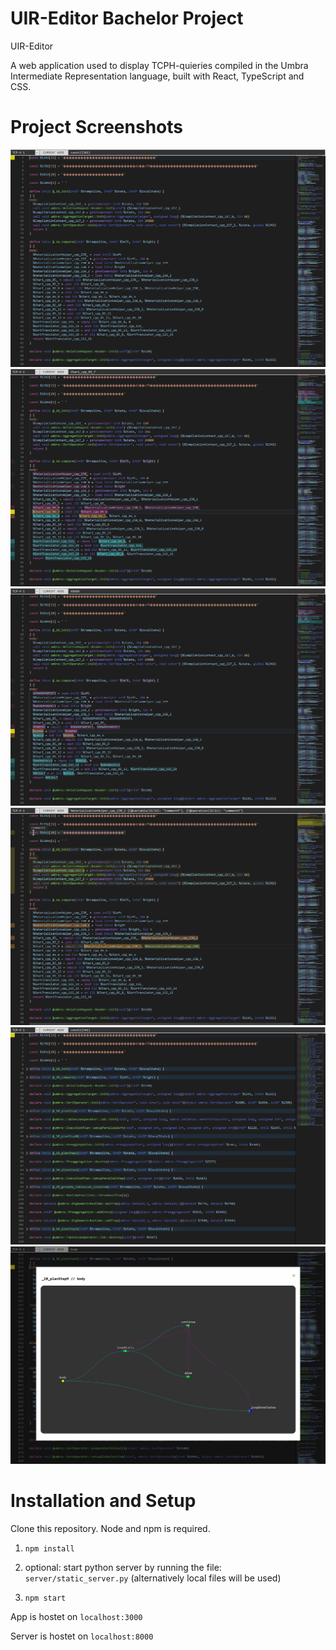 # UIR-Editor Bachelor Project

UIR-Editor

A web application used to display TCPH-quieries compiled in the Umbra Intermediate Representation language, built with React, TypeScript and CSS.

# Project Screenshots

![Screenshot](public/screenshots/showcaseapp.png?raw=true 'UIR-Editor App')
![Screenshot](public/screenshots/showcasechildparent.png?raw=true 'UIR-Editor App')
![Screenshot](public/screenshots/showcaserename.png?raw=true 'UIR-Editor App')
![Screenshot](public/screenshots/showcasecomment.png?raw=true 'UIR-Editor App')
![Screenshot](public/screenshots/showcasefolding.png?raw=true 'UIR-Editor App')
![Screenshot](public/screenshots/showcasetargettree.png?raw=true 'UIR-Editor App')

# Installation and Setup

Clone this repository. Node and npm is required.

1. `npm install`

2. optional: start python server by running the file: `server/static_server.py` (alternatively local files will be used)

3. `npm start`

App is hostet on `localhost:3000`

Server is hostet on `localhost:8000`
